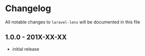 # Changelog

All notable changes to `laravel-lens` will be documented in this file

## 1.0.0 - 201X-XX-XX

- initial release

